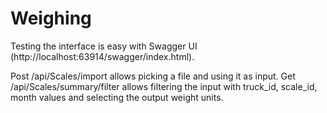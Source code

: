 # Weighing

Testing the interface is easy with Swagger UI (http://localhost:63914/swagger/index.html).

Post /api/Scales/import allows picking a file and using it as input.
Get /api/Scales/summary/filter allows filtering the input with truck_id, scale_id, month values and selecting the output weight units.
